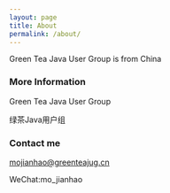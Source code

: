 ```yaml
---
layout: page
title: About
permalink: /about/
---
```


Green Tea Java User Group is from China

### More Information

Green Tea Java User Group

绿茶Java用户组

### Contact me

[mojianhao@greenteajug.cn](mailto:mojianhao@greenteajug.cn)

WeChat:mo_jianhao
